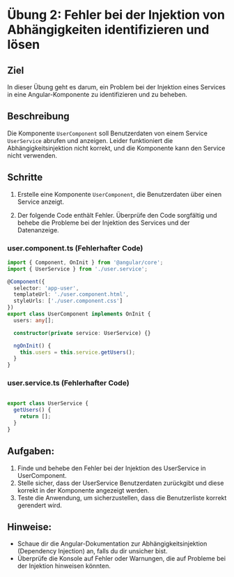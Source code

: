 # Übung 2: Fehler bei der Injektion von Abhängigkeiten identifizieren und lösen

## Ziel
In dieser Übung geht es darum, ein Problem bei der Injektion eines Services in eine Angular-Komponente zu identifizieren und zu beheben.

## Beschreibung
Die Komponente `UserComponent` soll Benutzerdaten von einem Service `UserService` abrufen und anzeigen. Leider funktioniert die Abhängigkeitsinjektion nicht korrekt, und die Komponente kann den Service nicht verwenden.

## Schritte

1. Erstelle eine Komponente `UserComponent`, die Benutzerdaten über einen Service anzeigt.

2. Der folgende Code enthält Fehler. Überprüfe den Code sorgfältig und behebe die Probleme bei der Injektion des Services und der Datenanzeige.

### user.component.ts (Fehlerhafter Code)

```typescript
import { Component, OnInit } from '@angular/core';
import { UserService } from './user.service';

@Component({
  selector: 'app-user',
  templateUrl: './user.component.html',
  styleUrls: ['./user.component.css']
})
export class UserComponent implements OnInit {
  users: any[];

  constructor(private service: UserService) {}

  ngOnInit() {
    this.users = this.service.getUsers();
  }
}
```

### user.service.ts (Fehlerhafter Code)

```typescript

export class UserService {
  getUsers() {
    return [];
  }
}

```

## Aufgaben:
1. Finde und behebe den Fehler bei der Injektion des UserService in UserComponent.
2. Stelle sicher, dass der UserService Benutzerdaten zurückgibt und diese korrekt in der Komponente angezeigt werden.
3. Teste die Anwendung, um sicherzustellen, dass die Benutzerliste korrekt gerendert wird.

## Hinweise:
- Schaue dir die Angular-Dokumentation zur Abhängigkeitsinjektion (Dependency Injection) an, falls du dir unsicher bist.
- Überprüfe die Konsole auf Fehler oder Warnungen, die auf Probleme bei der Injektion hinweisen könnten.